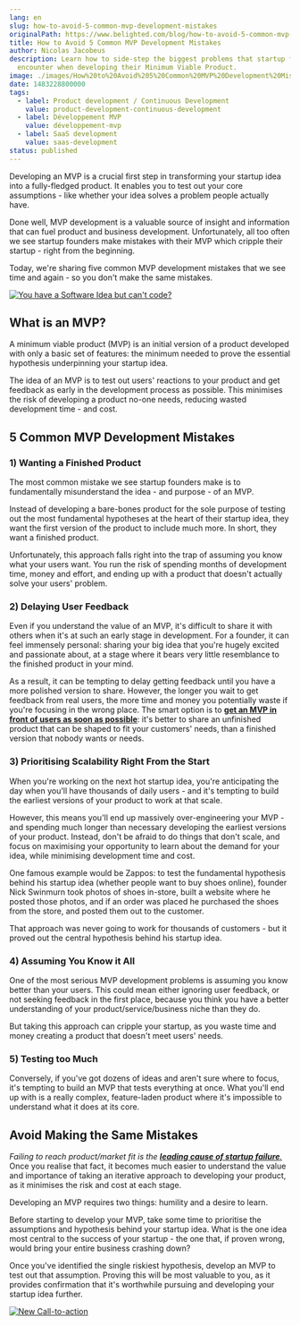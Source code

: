 ```yaml
---
lang: en
slug: how-to-avoid-5-common-mvp-development-mistakes
originalPath: https://www.belighted.com/blog/how-to-avoid-5-common-mvp-development-mistakes
title: How to Avoid 5 Common MVP Development Mistakes
author: Nicolas Jacobeus
description: Learn how to side-step the biggest problems that startup founders
  encounter when developing their Minimum Viable Product.
image: ./images/How%20to%20Avoid%205%20Common%20MVP%20Development%20Mistakes.jpg
date: 1483228800000
tags:
  - label: Product development / Continuous Development
    value: product-development-continuous-development
  - label: Développement MVP
    value: développement-mvp
  - label: SaaS development
    value: saas-development
status: published
---
```

Developing an MVP is a crucial first step in transforming your startup idea into a fully-fledged product. It enables you to test out your core assumptions - like whether your idea solves a problem people actually have.

Done well, MVP development is a valuable source of insight and information that can fuel product and business development. Unfortunately, all too often we see startup founders make mistakes with their MVP which cripple their startup - right from the beginning.

Today, we're sharing five common MVP development mistakes that we see time and again - so you don't make the same mistakes.

[![You have a Software Idea but can't code?](/images/legacy-cta/CmbFPGk6QWSw4YLsAxURq.png)](https://cta-redirect.hubspot.com/cta/redirect/1684659/370139d4-de4e-4110-9c62-c564f92ccfd5)

What is an MVP?
---------------

A minimum viable product (MVP) is an initial version of a product developed with only a basic set of features: the minimum needed to prove the essential hypothesis underpinning your startup idea.

The idea of an MVP is to test out users' reactions to your product and get feedback as early in the development process as possible. This minimises the risk of developing a product no-one needs, reducing wasted development time - and cost.

5 Common MVP Development Mistakes
---------------------------------

### 1) Wanting a Finished Product

The most common mistake we see startup founders make is to fundamentally misunderstand the idea - and purpose - of an MVP.

Instead of developing a bare-bones product for the sole purpose of testing out the most fundamental hypotheses at the heart of their startup idea, they want the first version of the product to include much more. In short, they want a finished product.

Unfortunately, this approach falls right into the trap of assuming you know what your users want. You run the risk of spending months of development time, money and effort, and ending up with a product that doesn't actually solve your users' problem.

### 2) Delaying User Feedback

Even if you understand the value of an MVP, it's difficult to share it with others when it's at such an early stage in development. For a founder, it can feel immensely personal: sharing your big idea that you're hugely excited and passionate about, at a stage where it bears very little resemblance to the finished product in your mind.

As a result, it can be tempting to delay getting feedback until you have a more polished version to share. However, the longer you wait to get feedback from real users, the more time and money you potentially waste if you're focusing in the wrong place. The smart option is to **[get an MVP in front of users as soon as possible](/blog/continuous-delivery-startups)**: it's better to share an unfinished product that can be shaped to fit your customers' needs, than a finished version that nobody wants or needs.

### 3) Prioritising Scalability Right From the Start

When you're working on the next hot startup idea, you're anticipating the day when you'll have thousands of daily users - and it's tempting to build the earliest versions of your product to work at that scale.

However, this means you'll end up massively over-engineering your MVP - and spending much longer than necessary developing the earliest versions of your product. Instead, don't be afraid to do things that don't scale, and focus on maximising your opportunity to learn about the demand for your idea, while minimising development time and cost.

One famous example would be Zappos: to test the fundamental hypothesis behind his startup idea (whether people want to buy shoes online), founder Nick Swinmurn took photos of shoes in-store, built a website where he posted those photos, and if an order was placed he purchased the shoes from the store, and posted them out to the customer.

That approach was never going to work for thousands of customers - but it proved out the central hypothesis behind his startup idea.

### 4) Assuming You Know it All

One of the most serious MVP development problems is assuming you know better than your users. This could mean either ignoring user feedback, or not seeking feedback in the first place, because you think you have a better understanding of your product/service/business niche than they do.

But taking this approach can cripple your startup, as you waste time and money creating a product that doesn't meet users' needs.

### 5) Testing too Much

Conversely, if you've got dozens of ideas and aren't sure where to focus, it's tempting to build an MVP that tests everything at once. What you'll end up with is a really complex, feature-laden product where it's impossible to understand what it does at its core.

Avoid Making the Same Mistakes
------------------------------

_Failing to reach product/market fit is the_ _[**leading cause of startup failure**.](https://www.cbinsights.com/research-reports/The-20-Reasons-Startups-Fail.pdf)_ Once you realise that fact, it becomes much easier to understand the value and importance of taking an iterative approach to developing your product, as it minimises the risk and cost at each stage.

Developing an MVP requires two things: humility and a desire to learn.

Before starting to develop your MVP, take some time to prioritise the assumptions and hypothesis behind your startup idea. What is the one idea most central to the success of your startup - the one that, if proven wrong, would bring your entire business crashing down?

Once you've identified the single riskiest hypothesis, develop an MVP to test out that assumption. Proving this will be most valuable to you, as it provides confirmation that it's worthwhile pursuing and developing your startup idea further.

[![New Call-to-action](/images/legacy-cta/UPTtKvQU_5rjKfQJ1Qjwk.png)](https://cta-redirect.hubspot.com/cta/redirect/1684659/fb3606cc-cc1b-47d0-ae85-2c9f69837fe2)